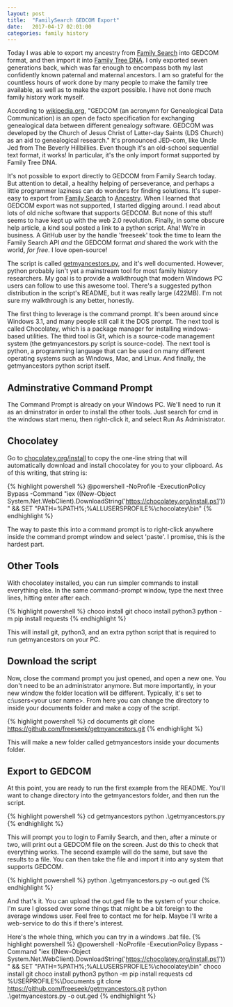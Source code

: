 ```yaml
---
layout: post
title:  "FamilySearch GEDCOM Export"
date:   2017-04-17 02:01:00
categories: family history 
---
```

Today I was able to export my ancestry from [Family Search](https://familysearch.org) into GEDCOM format, and then import it into [Family Tree DNA](https://www.familytreedna.com/). I only exported seven generations back, which was far enough to encompass both my last confidently known paternal and maternal ancestors. I am so grateful for the countless hours of work done by many people to make the family tree available, as well as to make the export possible. I have not done much family history work myself.

According to [wikipedia.org](https://en.wikipedia.org/wiki/GEDCOM), "GEDCOM (an acronymn for Genealogical Data Communication) is an open de facto specification for exchanging genealogical data between different genealogy software. GEDCOM was developed by the Church of Jesus Christ of Latter-day Saints (LDS Church) as an aid to genealogical research." It's pronounced JED-com, like Uncle Jed from The Beverly Hillbillies. Even though it's an old-school sequential text format, it works! In particular, it's the only import format supported by Family Tree DNA.

It's not possible to export directly to GEDCOM from Family Search today. But attention to detail, a healthy helping of perseverance, and perhaps a little programmer laziness can do wonders for finding solutions.  It's super-easy to export from [Family Search](https://familysearch.org) to [Ancestry](https://www.ancestry.com). When I learned that GEDCOM export was not supported, I started digging around. I read about lots of old niche software that supports GEDCOM. But none of this stuff seems to have kept up with the web 2.0 revolution. Finally, in some obscure help article, a kind soul posted a link to a python script. Aha! We're in business. A GitHub user by the handle 'freeseek' took the time to learn the Family Search API *and* the GEDCOM format *and* shared the work with the world, *for free*. I love open-source!

The script is called [getmyancestors.py](https://github.com/freeseek/getmyancestors), and it's well documented. However, python probably isn't yet a mainstream tool for most family history researchers. My goal is to provide a walkthrough that modern Windows PC users can follow to use this awesome tool. There's a suggested python distribution in the script's README, but it was really large (422MB). I'm not sure my walkthrough is any better, honestly.

The first thing to leverage is the command prompt. It's been around since Windows 3.1, and many people still call it the DOS prompt. The next tool is called Chocolatey, which is a package manager for installing windows-based utilities. The third tool is Git, which is a source-code management system (the getmyancestors.py script is source-code). The next tool is python, a programming language that can be used on many different operating systems such as Windows, Mac, and Linux. And finally, the getmyancestors python script itself.

## Adminstrative Command Prompt

The Command Prompt is already on your Windows PC. We'll need to run it as an dminstrator in order to install the other tools. Just search for cmd in the windows start menu, then right-click it, and select Run As Administrator. 

## Chocolatey

Go to [chocolatey.org/install](https://chocolatey.org/install) to copy the one-line string that will automatically download and install chocolatey for you to your clipboard. As of this writing, that string is:

{% highlight powershell %}
@powershell -NoProfile -ExecutionPolicy Bypass -Command "iex ((New-Object System.Net.WebClient).DownloadString('https://chocolatey.org/install.ps1'))" && SET "PATH=%PATH%;%ALLUSERSPROFILE%\chocolatey\bin"
{% endhighlight %}

The way to paste this into a command prompt is to right-click anywhere inside the command prompt window and select 'paste'. I promise, this is the hardest part.

## Other Tools

With chocolatey installed, you can run simpler commands to install everything else. In the same command-prompt window, type the next three lines, hitting enter after each.

{% highlight powershell %}
choco install git
choco install python3
python -m pip install requests
{% endhighlight %}

This will install git, python3, and an extra python script that is required to run getmyancestors on your PC.

## Download the script

Now, close the command prompt you just opened, and open a new one. You don't need to be an administrator anymore. But more importantly, in your new window the folder location will be different. Typically, it's set to c:\users\<your user name>. From here you can change the directory to inside your documents folder and make a copy of the script.

{% highlight powershell %}
cd documents
git clone https://github.com/freeseek/getmyancestors.git
{% endhighlight %}

This will make a new folder called getmyancestors inside your documents folder. 

## Export to GEDCOM

At this point, you are ready to run the first example from the README. You'll want to change directory into the getmyancestors folder, and then run the script.

{% highlight powershell %}
cd getmyancestors
python .\getmyancestors.py
{% endhighlight %}

This will prompt you to login to Family Search, and then, after a minute or two, will print out a GEDCOM file on the screen. Just do this to check that everything works. The second example will do the same, but save the results to a file. You can then take the file and import it into any system that supports GEDCOM.

{% highlight powershell %}
python .\getmyancestors.py -o out.ged
{% endhighlight %}

And that's it. You can upload the out.ged file to the system of your choice. I'm sure I glossed over some things that might be a bit foreign to the average windows user. Feel free to contact me for help. Maybe I'll write a web-service to do this if there's interest.

Here's the whole thing, which you can try in a windows .bat file.
{% highlight powershell %}
@powershell -NoProfile -ExecutionPolicy Bypass -Command "iex ((New-Object System.Net.WebClient).DownloadString('https://chocolatey.org/install.ps1'))" && SET "PATH=%PATH%;%ALLUSERSPROFILE%\chocolatey\bin"
choco install git
choco install python3
python -m pip install requests
cd %USERPROFILE%\Documents
git clone https://github.com/freeseek/getmyancestors.git
python .\getmyancestors.py -o out.ged
{% endhighlight %}
